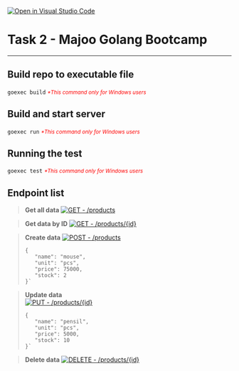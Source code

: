 [![Open in Visual Studio Code](https://classroom.github.com/assets/open-in-vscode-c66648af7eb3fe8bc4f294546bfd86ef473780cde1dea487d3c4ff354943c9ae.svg)](https://classroom.github.com/online_ide?assignment_repo_id=8046162&assignment_repo_type=AssignmentRepo)

# Task 2 - Majoo Golang Bootcamp

<hr>

## Build repo to executable file

`goexec build`
<small style="color: red;"><i>\*This command only for Windows users</i></small>

## Build and start server

`goexec run`
<small style="color: red;"><i>\*This command only for Windows users</i></small>

## Running the test

`goexec test`
<small style="color: red;"><i>\*This command only for Windows users</i></small>

## Endpoint list

> **Get all data**
> [![GET - /products](https://img.shields.io/badge/GET-%2Fproducts-2ea44f?style=for-the-badge)](#)

> **Get data by ID**
> [![GET - /products/{id}](https://img.shields.io/badge/GET-%2Fproducts%2F{id}-2ea400?style=for-the-badge)](#)

> **Create data**
> [![POST - /products](https://img.shields.io/badge/POST-%2Fproducts-2ea4f0?style=for-the-badge)](#)
>
> ```
> {
>    "name": "mouse",
>    "unit": "pcs",
>    "price": 75000,
>    "stock": 2
> }`
> ```

> **Update data**  
> [![PUT - /products/{id}](https://img.shields.io/badge/PUT-%2Fproducts%2F{id}-2ea4A0?style=for-the-badge)](#)
>
> ```
> {
>    "name": "pensil",
>    "unit": "pcs",
>    "price": 5000,
>    "stock": 10
> }`
> ```

> **Delete data**
> [![DELETE - /products/{id}](https://img.shields.io/badge/DELETE-%2Fproducts%2F{id}-FF1212?style=for-the-badge)](#)
